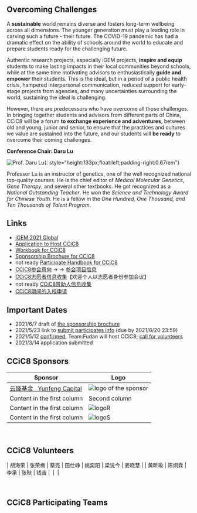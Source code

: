 ## Overcoming Challenges

A **sustainable** world remains diverse and fosters long-term wellbeing across all dimensions. The younger generation must play a leading role in carving such a future - their future. The COVID-19 pandemic has had a dramatic effect on the ability of schools around the world to educate and prepare students ready for the challenging future.

Authentic research projects, especially iGEM projects, **inspire and equip** students to make lasting impacts in their local communities beyond schools, while at the same time motivating advisors to enthusiastically **guide and empower** their students. This is the ideal, but in a period of a public health crisis, hampered interpersonal communication, reduced support for early-stage projects from agencies, and many uncertainties surrounding the world, sustaining the ideal is challenging.

However, there are predecessors who have overcome all those challenges. In bringing together students and advisors from different parts of China, CCiC8 will be a forum **to exchange experience and adventures**, between old and young, junior and senior, to ensure that the practices and cultures we value are sustained into the future, and our students will **be ready** to overcome their coming challenges.

**Conference Chair: Daru Lu**

![Prof. Daru Lu](https://raw.githubusercontent.com/coronin/ccic8/gh-pages/sponsor-logo/drlu.jpg){: style="height:133px;float:left;padding-right:0.67rem"}

Professor Lu is an instructor of genetics, one of the well recognized national top-quality courses. He is the chief editor of *Medical Molecular Genetics*, *Gene Therapy*, and several other textbooks. He got recognized as a *National Outstanding Teacher*. He won the *Science and Technology Award for Chinese Youth*. He is a fellow in the *One Hundred, One Thousand, and Ten Thousands of Talent Program*.
<div style="clear:both"></div>

## Links
- [iGEM 2021 Global](https://igem2021global.slack.com)
- [Application to Host CCiC8](https://shimo.im/docs/osqPvsJl3IcnSFlF/)
- [Workbook for CCiC8](https://shimo.im/docs/r2SSnM80etAyLTP1/)
- [Sponsorship Brochure for CCiC8](https://shimo.im/docs/yaWIlYCmSN4ahjwu/)
- not ready [Participate Handbook for CCiC8]()
- [CCiC8参会意向](https://www.wjx.cn/vj/hWQFAcz.aspx) &rarr; &rarr; [参会项目信息](https://www.wjx.cn/vj/h4icxcB.aspx)
- [CCiC8志愿者信息收集](https://www.wjx.cn/vj/rYR3vK6.aspx)【欢迎个人以志愿者身份参加会议】
- not ready [CCiC8赞助人信息收集]()
- [CCiC8期间的入校申请](https://www.wjx.cn/vj/r6cE82R.aspx)


## Important Dates
- 2021/6/7 draft of [the sponsorship brochure](https://shimo.im/docs/yaWIlYCmSN4ahjwu/)
- 2021/5/23 link to [submit participates info](https://www.wjx.cn/vj/hWQFAcz.aspx) (due by 2021/6/20 23:59)
- 2021/5/12 [confirmed](https://mp.weixin.qq.com/s/LYhkFu_zWy_HawdHUh7pHw), Team:Fudan will host CCiC8; [call for volunteers](https://www.wjx.cn/vj/rYR3vK6.aspx)
- 2021/3/14 application submitted


## CCiC8 Sponsors

|Sponsor |Logo |
|----|----|
|[云锋基金 &nbsp; Yunfeng Capital](http://www.yfc.cn) |![logo of the sponsor](https://raw.githubusercontent.com/coronin/ccic8/gh-pages/sponsor-logo/yunfeng.png) |
|Content in the first column | Second column |
|Content in the first column | ![logoR](https://raw.githubusercontent.com/coronin/ccic8/gh-pages/team-logo/logoR.png) |
|Content in the first column | ![logoS](https://raw.githubusercontent.com/coronin/ccic8/gh-pages/team-logo/logoS.png) |

<br/>

## CCiC8 Volunteers

| 胡海荣 | 张荣梅 | 蔡亮 | 田仕峥 | 姚奕阳 | 梁说今 | 姜晓慧 |
| 黄昕瑜 | 陈炯霖 | 李承 | 张秋 | 钱吉 | &nbsp;| &nbsp;|

<br/>

## CCiC8 Participating Teams
<!-- teams, table autogenerated -->